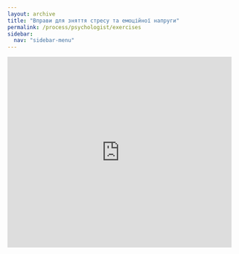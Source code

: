 ```yaml
---
layout: archive
title: "Вправи для зняття стресу та емоційної напруги"
permalink: /process/psychologist/exercises
sidebar:
  nav: "sidebar-menu"
---
```


<div style="left: 0; width: 100%; height: 0; position: relative; padding-bottom: 85.0847%;"><iframe src="https://drive.google.com/file/d/1OzvMlMA0y7WwMex2jz9Zo4Pvk2wnIu05/preview" style="border: 0; top: 0; left: 0; width: 100%; height: 100%; position: absolute;" allowfullscreen></iframe></div>
